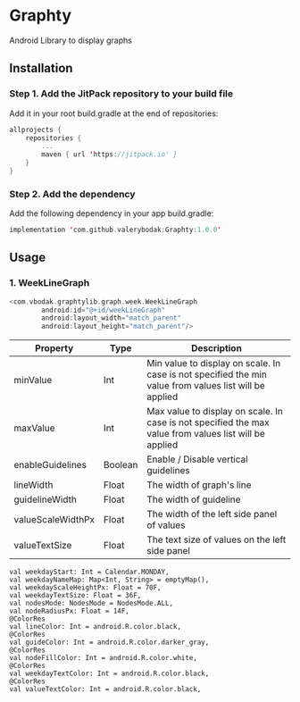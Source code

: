 # Graphty
Android Library to display graphs

## Installation
### Step 1. Add the JitPack repository to your build file 
Add it in your root build.gradle at the end of repositories:
```Kotlin
allprojects {
    repositories {
        ...
        maven { url 'https://jitpack.io' }
    }
}
```

### Step 2. Add the dependency
Add the following dependency in your app build.gradle:
```Kotlin
implementation 'com.github.valerybodak:Graphty:1.0.0'
```

## Usage

### 1. WeekLineGraph

```Kotlin
<com.vbodak.graphtylib.graph.week.WeekLineGraph
        android:id="@+id/weekLineGraph"
        android:layout_width="match_parent"
        android:layout_height="match_parent"/>
```
Property | Type | Description 
--- | --- | --- 
minValue | Int | Min value to display on scale. In case is not specified the min value from values list will be applied
maxValue | Int | Max value to display on scale. In case is not specified the max value from values list will be applied
enableGuidelines | Boolean | Enable / Disable vertical guidelines
lineWidth | Float | The width of graph's line
guidelineWidth | Float | The width of guideline
valueScaleWidthPx | Float | The width of the left side panel of values
valueTextSize | Float | The text size of values on the left side panel


    val weekdayStart: Int = Calendar.MONDAY,
    val weekdayNameMap: Map<Int, String> = emptyMap(),
    val weekdayScaleHeightPx: Float = 70F,
    val weekdayTextSize: Float = 36F,
    val nodesMode: NodesMode = NodesMode.ALL,
    val nodeRadiusPx: Float = 14F,
    @ColorRes
    val lineColor: Int = android.R.color.black,
    @ColorRes
    val guideColor: Int = android.R.color.darker_gray,
    @ColorRes
    val nodeFillColor: Int = android.R.color.white,
    @ColorRes
    val weekdayTextColor: Int = android.R.color.black,
    @ColorRes
    val valueTextColor: Int = android.R.color.black,
